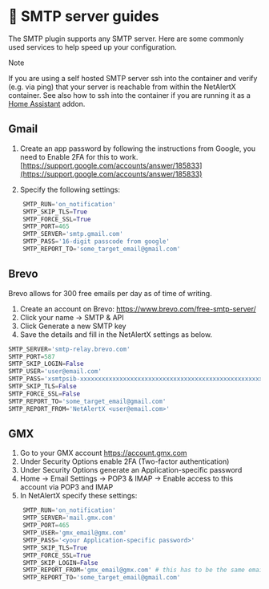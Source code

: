 # 📧 SMTP server guides

The SMTP plugin supports any SMTP server. Here are some commonly used services to help speed up your configuration.

> [!NOTE]
> If you are using a self hosted SMTP server ssh into the container and verify (e.g. via ping) that your server is reachable from within the NetAlertX container. See also how to ssh into the container if you are running it as a [Home Assistant](./HOME_ASSISTANT.md) addon. 

## Gmail
    
1. Create an app password by following the instructions from Google, you need to Enable 2FA for this to work.
[https://support.google.com/accounts/answer/185833](https://support.google.com/accounts/answer/185833)

2. Specify the following settings:

```python
    SMTP_RUN='on_notification'
    SMTP_SKIP_TLS=True
    SMTP_FORCE_SSL=True 
    SMTP_PORT=465
    SMTP_SERVER='smtp.gmail.com'
    SMTP_PASS='16-digit passcode from google'
    SMTP_REPORT_TO='some_target_email@gmail.com'
```

## Brevo

Brevo allows for 300 free emails per day as of time of writing. 

1. Create an account on Brevo: https://www.brevo.com/free-smtp-server/
2. Click your name -> SMTP & API
3. Click Generate a new SMTP key
4. Save the details and fill in the NetAlertX settings as below.

```python
SMTP_SERVER='smtp-relay.brevo.com'
SMTP_PORT=587
SMTP_SKIP_LOGIN=False
SMTP_USER='user@email.com'
SMTP_PASS='xsmtpsib-xxxxxxxxxxxxxxxxxxxxxxxxxxxxxxxxxxxxxxxxxxxxxxxxxxxxxxxxxx-xxxxxxxxxxx'
SMTP_SKIP_TLS=False
SMTP_FORCE_SSL=False
SMTP_REPORT_TO='some_target_email@gmail.com'
SMTP_REPORT_FROM='NetAlertX <user@email.com>'
```

## GMX

1. Go to your GMX account https://account.gmx.com
2. Under Security Options enable 2FA (Two-factor authentication)
3. Under Security Options generate an Application-specific password
4. Home -> Email Settings -> POP3 & IMAP -> Enable access to this account via POP3 and IMAP
5. In NetAlertX specify these settings:

```python
    SMTP_RUN='on_notification'
    SMTP_SERVER='mail.gmx.com'
    SMTP_PORT=465
    SMTP_USER='gmx_email@gmx.com'
    SMTP_PASS='<your Application-specific password>'
    SMTP_SKIP_TLS=True
    SMTP_FORCE_SSL=True
    SMTP_SKIP_LOGIN=False
    SMTP_REPORT_FROM='gmx_email@gmx.com' # this has to be the same email as in SMTP_USER
    SMTP_REPORT_TO='some_target_email@gmail.com'
```

